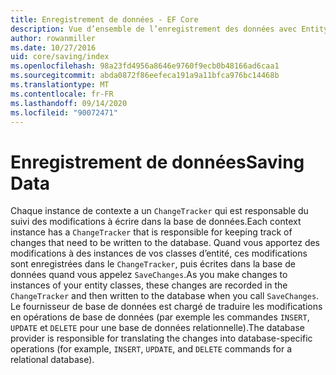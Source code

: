 ```yaml
---
title: Enregistrement de données - EF Core
description: Vue d’ensemble de l’enregistrement des données avec Entity Framework Core.
author: rowanmiller
ms.date: 10/27/2016
uid: core/saving/index
ms.openlocfilehash: 98a23fd4956a8646e9760f9ecb0b48166ad6caa1
ms.sourcegitcommit: abda0872f86eefeca191a9a11bfca976bc14468b
ms.translationtype: MT
ms.contentlocale: fr-FR
ms.lasthandoff: 09/14/2020
ms.locfileid: "90072471"
---
```

# <a name="saving-data"></a><span data-ttu-id="ea97b-103">Enregistrement de données</span><span class="sxs-lookup"><span data-stu-id="ea97b-103">Saving Data</span></span>

<span data-ttu-id="ea97b-104">Chaque instance de contexte a un `ChangeTracker` qui est responsable du suivi des modifications à écrire dans la base de données.</span><span class="sxs-lookup"><span data-stu-id="ea97b-104">Each context instance has a `ChangeTracker` that is responsible for keeping track of changes that need to be written to the database.</span></span> <span data-ttu-id="ea97b-105">Quand vous apportez des modifications à des instances de vos classes d’entité, ces modifications sont enregistrées dans le `ChangeTracker`, puis écrites dans la base de données quand vous appelez `SaveChanges`.</span><span class="sxs-lookup"><span data-stu-id="ea97b-105">As you make changes to instances of your entity classes, these changes are recorded in the `ChangeTracker` and then written to the database when you call `SaveChanges`.</span></span> <span data-ttu-id="ea97b-106">Le fournisseur de base de données est chargé de traduire les modifications en opérations de base de données (par exemple les commandes `INSERT`, `UPDATE` et `DELETE` pour une base de données relationnelle).</span><span class="sxs-lookup"><span data-stu-id="ea97b-106">The database provider is responsible for translating the changes into database-specific operations (for example, `INSERT`, `UPDATE`, and `DELETE` commands for a relational database).</span></span>
